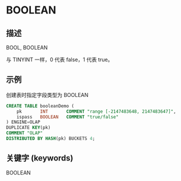 # BOOLEAN

## 描述

BOOL, BOOLEAN

与 TINYINT 一样，0 代表 false，1 代表 true。

## 示例

创建表时指定字段类型为 BOOLEAN

```sql
CREATE TABLE booleanDemo (
    pk       INT       COMMENT "range [-2147483648, 2147483647]",
    ispass   BOOLEAN   COMMENT "true/false"
) ENGINE=OLAP 
DUPLICATE KEY(pk)
COMMENT "OLAP"
DISTRIBUTED BY HASH(pk) BUCKETS 4;
```

## 关键字 (keywords)

BOOLEAN
